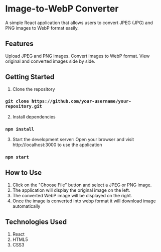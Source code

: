 # Image-to-WebP Converter

A simple React application that allows users to convert JPEG (JPG) and PNG images to WebP format easily.

## Features
Upload JPEG and PNG images.
Convert images to WebP format.
View original and converted images side by side.


## Getting Started

1. Clone the repository 
### `git clone https://github.com/your-username/your-repository.git`

2. Install dependencies
### `npm install`

3. Start the development server:
Open your browser and visit http://localhost:3000 to use the application
### `npm start`


## How to Use
1. Click on the "Choose File" button and select a JPEG or PNG image.
2. The application will display the original image on the left.
3. The converted WebP image will be displayed on the right.
4. Once the image is converted into webp format it will download image automatically

## Technologies Used
1. React
2. HTML5
3. CSS3
